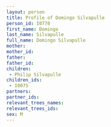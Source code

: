 ```yaml
---
layout: person
title: Profile of Domingo Silvapulle
person_id: I0770
first_name: Domingo
last_name: Silvapulle
full_name: Domingo Silvapulle
mother: 
mother_id: 
father: 
father_id: 
children:
 - Philip Silvapulle
children_ids:
 - I0075
partners:
partner_ids:
relevant_trees_names:
relevant_trees_ids:
sex: M
---
```


